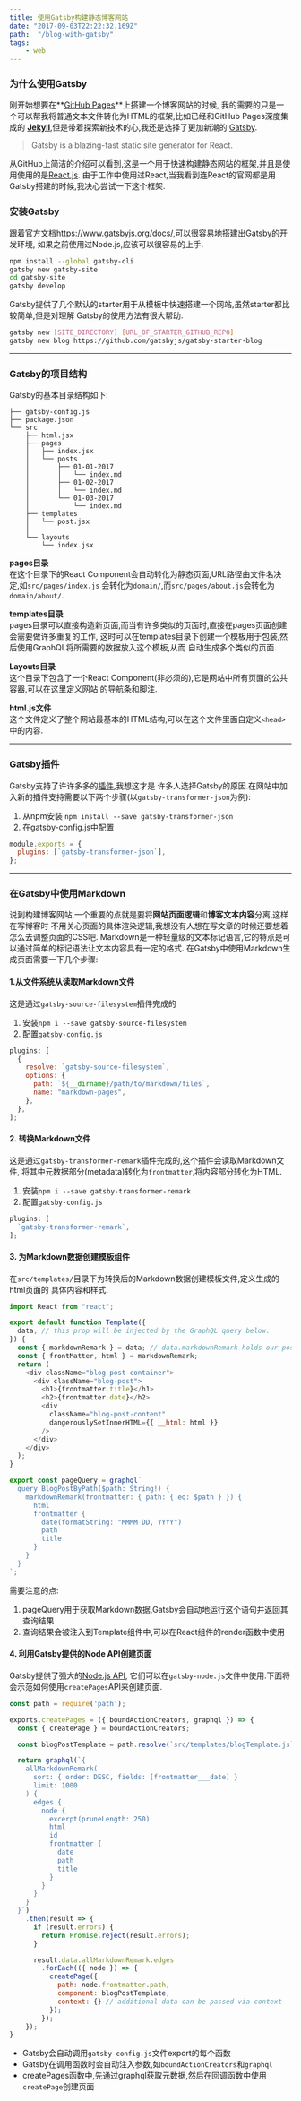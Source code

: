```yaml
---
title: 使用Gatsby构建静态博客网站
date: "2017-09-03T22:22:32.169Z"
path:  "/blog-with-gatsby"
tags:
    - web
---
```


### 为什么使用Gatsby
刚开始想要在**[GitHub Pages](https://pages.github.com/)**上搭建一个博客网站的时候,
我的需要的只是一个可以帮我将普通文本文件转化为HTML的框架,比如已经和GitHub Pages深度集成的
**[Jekyll](https://jekyllrb.com/)**,但是带着探索新技术的心,我还是选择了更加新潮的
[Gatsby](https://www.gatsbyjs.org/).

> Gatsby is a blazing-fast static site generator for React.

从GitHub上简洁的介绍可以看到,这是一个用于快速构建静态网站的框架,并且是使用使用的是[React.js](https://reactjs.org/).
由于工作中使用过React,当我看到连React的官网都是用Gatsby搭建的时候,我决心尝试一下这个框架.


### 安装Gatsby
跟着官方文档<https://www.gatsbyjs.org/docs/>,可以很容易地搭建出Gatsby的开发环境,
如果之前使用过Node.js,应该可以很容易的上手.
```bash
npm install --global gatsby-cli
gatsby new gatsby-site
cd gatsby-site
gatsby develop
```
Gatsby提供了几个默认的starter用于从模板中快速搭建一个网站,虽然starter都比较简单,但是对理解
Gatsby的使用方法有很大帮助.
```bash
gatsby new [SITE_DIRECTORY] [URL_OF_STARTER_GITHUB_REPO]
gatsby new blog https://github.com/gatsbyjs/gatsby-starter-blog
```
***

### Gatsby的项目结构
Gatsby的基本目录结构如下:
```
├── gatsby-config.js
├── package.json
└── src
    ├── html.jsx
    ├── pages
    │   ├── index.jsx
    │   └── posts
    │       ├── 01-01-2017
    │       │   └── index.md
    │       ├── 01-02-2017
    │       │   └── index.md
    │       └── 01-03-2017
    │           └── index.md
    ├── templates
    │   └── post.jsx
    │
    └── layouts
        └── index.jsx
```
**pages目录**  
在这个目录下的React Component会自动转化为静态页面,URL路径由文件名决定,如`src/pages/index.js`
会转化为`domain/`,而`src/pages/about.js`会转化为`domain/about/`.

**templates目录**  
pages目录可以直接构造新页面,而当有许多类似的页面时,直接在pages页面创建会需要做许多重复的工作,
这时可以在templates目录下创建一个模板用于包装,然后使用GraphQL将所需要的数据放入这个模板,从而
自动生成多个类似的页面.

**Layouts目录**  
这个目录下包含了一个React Component(非必须的),它是网站中所有页面的公共容器,可以在这里定义网站
的导航条和脚注.

**html.js文件**  
这个文件定义了整个网站最基本的HTML结构,可以在这个文件里面自定义`<head>`中的内容.
***
### Gatsby插件
Gatsby支持了许许多多的[插件](https://www.gatsbyjs.org/docs/plugins/),我想这才是
许多人选择Gatsby的原因.在网站中加入新的插件支持需要以下两个步骤(以`gatsby-transformer-json`为例):
1. 从npm安装 `npm install --save gatsby-transformer-json`
2. 在gatsby-config.js中配置

```javascript
module.exports = {
  plugins: [`gatsby-transformer-json`],
};
```
***
### 在Gatsby中使用Markdown
说到构建博客网站,一个重要的点就是要将**网站页面逻辑**和**博客文本内容**分离,这样在写博客时
不用关心页面的具体渲染逻辑,我想没有人想在写文章的时候还要想着怎么去调整页面的CSS吧.
Markdown是一种轻量级的文本标记语言,它的特点是可以通过简单的标记语法让文本内容具有一定的格式.
在Gatsby中使用Markdown生成页面需要一下几个步骤:

#### 1.从文件系统从读取Markdown文件
这是通过`gatsby-source-filesystem`插件完成的  
1. 安装`npm i --save gatsby-source-filesystem`
2. 配置`gatsby-config.js`

```javascript
plugins: [
  {
    resolve: `gatsby-source-filesystem`,
    options: {
      path: `${__dirname}/path/to/markdown/files`,
      name: "markdown-pages",
    },
  },
];
```
#### 2. 转换Markdown文件
这是通过`gatsby-transformer-remark`插件完成的,这个插件会读取Markdown文件,
将其中元数据部分(metadata)转化为`frontmatter`,将内容部分转化为HTML.  
1. 安装`npm i --save gatsby-transformer-remark`
2. 配置`gatsby-config.js`

```javascript
plugins: [
  `gatsby-transformer-remark`,
];
```

#### 3. 为Markdown数据创建模板组件
在`src/templates/`目录下为转换后的Markdown数据创建模板文件,定义生成的html页面的
具体内容和样式.

```javascript
import React from "react";

export default function Template({
  data, // this prop will be injected by the GraphQL query below.
}) {
  const { markdownRemark } = data; // data.markdownRemark holds our post data
  const { frontMatter, html } = markdownRemark;
  return (
    <div className="blog-post-container">
      <div className="blog-post">
        <h1>{frontmatter.title}</h1>
        <h2>{frontmatter.date}</h2>
        <div
          className="blog-post-content"
          dangerouslySetInnerHTML={{ __html: html }}
        />
      </div>
    </div>
  );
}

export const pageQuery = graphql`
  query BlogPostByPath($path: String!) {
    markdownRemark(frontmatter: { path: { eq: $path } }) {
      html
      frontmatter {
        date(formatString: "MMMM DD, YYYY")
        path
        title
      }
    }
  }
`;
```
需要注意的点:
1. pageQuery用于获取Markdown数据,Gatsby会自动地运行这个语句并返回其查询结果
2. 查询结果会被注入到Template组件中,可以在React组件的render函数中使用

#### 4. 利用Gatsby提供的Node API创建页面
Gatsby提供了强大的[Node.js API](https://www.gatsbyjs.org/docs/node-apis/),
它们可以在`gatsby-node.js`文件中使用.下面将会示范如何使用`createPages`API来创建页面.

```javascript
const path = require('path');

exports.createPages = ({ boundActionCreators, graphql }) => {
  const { createPage } = boundActionCreators;

  const blogPostTemplate = path.resolve(`src/templates/blogTemplate.js`);

  return graphql(`{
    allMarkdownRemark(
      sort: { order: DESC, fields: [frontmatter___date] }
      limit: 1000
    ) {
      edges {
        node {
          excerpt(pruneLength: 250)
          html
          id
          frontmatter {
            date
            path
            title
          }
        }
      }
    }
  }`)
    .then(result => {
      if (result.errors) {
        return Promise.reject(result.errors);
      }

      result.data.allMarkdownRemark.edges
        .forEach(({ node }) => {
          createPage({
            path: node.frontmatter.path,
            component: blogPostTemplate,
            context: {} // additional data can be passed via context
          });
        });
    });
}
```

- Gatsby会自动调用`gatsby-config.js`文件export的每个函数
- Gatsby在调用函数时会自动注入参数,如`boundActionCreators`和`graphql`
- createPages函数中,先通过graphql获取元数据,然后在回调函数中使用`createPage`创建页面

